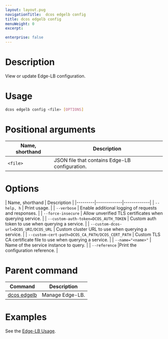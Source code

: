 ```yaml
---
layout: layout.pug
navigationTitle:  dcos edgelb config
title: dcos edgelb config
menuWeight: 0
excerpt:

enterprise: false
---
```


# Description
View or update Edge-LB configuration.

# Usage

```bash
dcos edgelb config <file> [OPTIONS]
```

# Positional arguments

| Name, shorthand | Description |
|---------|-------------|
| `<file>`   | JSON file that contains Edge-LB configuration. |


# Options

| Name, shorthand | Description |
|---------|-------------|-------------|
| `--help, h`   | Print usage. |
| `--verbose`   | Enable additional logging of requests and responses. |
| `--force-insecure`   | Allow unverified TLS certificates when querying service. |
| `--custom-auth-token=DCOS_AUTH_TOKEN`   | Custom auth token to use when querying a service. |
| `--custom-dcos-url=DCOS_URI/DCOS_URL`   | Custom cluster URL to use when querying a service. |
| `--custom-cert-path=DCOS_CA_PATH/DCOS_CERT_PATH`   | Custom TLS CA certificate file to use when querying a service. |
| `--name="<name>"`   | Name of the service instance to query. |
| `--reference`  |Print the configuration reference. |

# Parent command

| Command | Description |
|---------|-------------| 
| [dcos edgelb](/services/edge-lb/0.1/cli-reference)  |  Manage Edge-LB. |

# Examples

See the [Edge-LB Usage](/services/edge-lb/0.1/usage).
